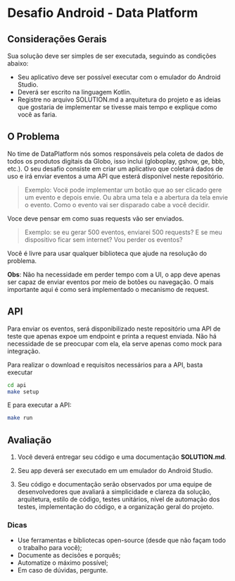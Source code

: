 Desafio Android - Data Platform
===============================

## Considerações Gerais

Sua solução deve ser simples de ser executada, seguindo as condições abaixo:

* Seu aplicativo deve ser possível executar com o emulador do Android Studio.
* Deverá ser escrito na linguagem Kotlin.
* Registre no arquivo SOLUTION.md a arquitetura do projeto e as ideias que gostaria de implementar se tivesse mais tempo e explique como você as faria.

## O Problema

No time de DataPlatform nós somos responsáveis pela coleta de dados de todos os produtos digitais da Globo, isso inclui (globoplay, gshow, ge, bbb, etc.). O seu desafio consiste em criar um aplicativo que coletará dados de uso e irá enviar eventos a uma API que esterá disponível neste repositório.

>Exemplo: Vocë pode implementar um botão que ao ser clicado gere um evento e depois envie. Ou abra uma tela e a abertura da tela envie o evento. Como o evento vai ser disparado cabe a você decidir.

Voce deve pensar em como suas requests vão ser enviados.

>Exemplo: se eu gerar 500 eventos, enviarei 500 requests? E se meu dispositivo ficar sem internet? Vou perder os eventos?

Você é livre para usar qualquer biblioteca que ajude na resolução do problema.

**Obs**: Não ha necessidade em perder tempo com a UI, o app deve apenas ser capaz de enviar eventos por meio de botões ou navegação. O mais importante aqui é como será implementado o mecanismo de request.

## API

Para enviar os eventos, será disponibilizado neste repositório uma API de teste que apenas expoe um endpoint e printa a request enviada. Não há necessidade de se preocupar com ela, ela serve apenas como mock para integração.

Para realizar o download e requisitos necessários para a API, basta executar

```bash
cd api
make setup
```

E para executar a API:

```bash
make run
```

## Avaliação

1. Você deverá entregar seu código e uma documentação **SOLUTION.md**.

2. Seu app deverá ser executado em um emulador do Android Studio.

3. Seu código e documentação serão observados por uma equipe de desenvolvedores que avaliará a simplicidade e clareza da solução, arquitetura, estilo de código, testes unitários, nível de automação dos testes, implementação do código, e a organização geral do projeto.

### Dicas

- Use ferramentas e bibliotecas open-source (desde que não façam todo o trabalho para você);
- Documente as decisões e porquês;
- Automatize o máximo possível;
- Em caso de dúvidas, pergunte.